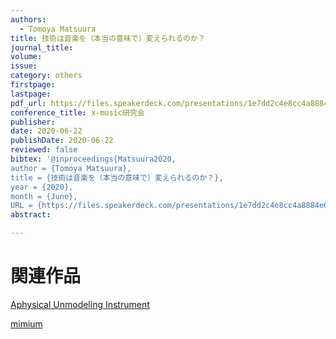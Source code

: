```yaml
---
authors:
  - Tomoya Matsuura
title: 技術は音楽を（本当の意味で）変えられるのか？
journal_title:
volume:
issue:
category: others
firstpage:
lastpage:
pdf_url: https://files.speakerdeck.com/presentations/1e7dd2c4e8cc4a8884e664ec21dfde92/20200626_xmusic.pdf
conference_title: x-music研究会
publisher:
date: 2020-06-22
publishDate: 2020-06-22
reviewed: false
bibtex: '@inproceedings{Matsuura2020,
author = {Tomoya Matsuura},
title = {技術は音楽を（本当の意味で）変えられるのか？},
year = {2020},
month = {June},
URL = {https://files.speakerdeck.com/presentations/1e7dd2c4e8cc4a8884e664ec21dfde92/20200626_xmusic.pdf},'
abstract: 

---
```


<script async class="speakerdeck-embed" data-id="1e7dd2c4e8cc4a8884e664ec21dfde92" data-ratio="1.33333333333333" src="//speakerdeck.com/assets/embed.js"></script>

# 関連作品

[Aphysical Unmodeling Instrument](/works/aphysical-unmodeling-instrument)

[mimium](/works/mimium)
